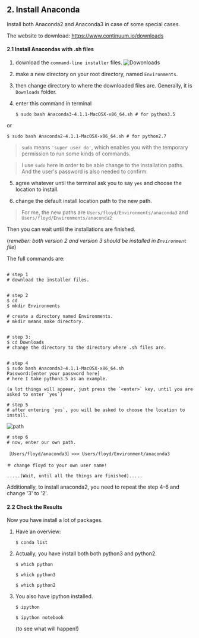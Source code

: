 
## 2. Install Anaconda

Install both Anaconda2 and Anaconda3 in case of some special cases.

The website to download:
https://www.continuum.io/downloads

#### 2.1 Install Anacondas with .sh files

1. download the `command-line installer` files.
![Dowonloads](https://cloud.githubusercontent.com/assets/18824134/18459893/e59a92be-799f-11e6-9f67-77daa4c4ad32.png)

2. make a new directory on your root directory, named `Environments`.

3. then change directory to where the downloaded files are. Generally, it is `Downloads` folder.

4. enter this command in terminal

   `$ sudo bash Anaconda3-4.1.1-MacOSX-x86_64.sh # for python3.5`

 or

   `$ sudo bash Anaconda2-4.1.1-MacOSX-x86_64.sh # for python2.7`

   > `sudo` means `'super user do'`, which enables you with the temporary permission to run some kinds of commands.

   >I use `sudo` here in order to be able change to the installation paths. And the user's password is also needed to confirm.

5. agree whatever until the terminal ask you to say `yes` and choose the location to install.

6. change the default install location path to the new path.

  > For me, the new paths are `Users/floyd/Environments/anaconda3` and
`Users/floyd/Environments/anaconda2`

Then you can wait until the installations are finished.

(*remeber: both version 2 and version 3 should be installed in `Environment` file*)

The full commands are:

```

# step 1
# download the installer files.


# step 2
$ cd
$ mkdir Environments

# create a directory named Environments.
# mkdir means make directory.


# step 3:
$ cd Downloads
# change the directory to the directory where .sh files are.


# step 4
$ sudo bash Anaconda3-4.1.1-MacOSX-x86_64.sh
Password:[enter your password here]
# here I take python3.5 as an example.

(a lot things will appear, just press the `<enter>` key, until you are asked to enter `yes`)

# step 5
# after entering `yes`, you will be asked to choose the location to install.
```



![path](https://cloud.githubusercontent.com/assets/18824134/18460141/a335eed0-79a1-11e6-86cb-4d8531816610.png)
```
# step 6
# now, enter our own path.

［Users/floyd/anaconda3］>>> Users/floyd/Environment/anaconda3

＃ change floyd to your own user name!

.....(Wait, until all the things are finished).....
```

Additionally, to install anaconda2, you need to repeat the step 4-6 and change '3' to '2'.



#### 2.2 Check the Results

Now you have install a lot of packages.

1. Have an overview:

    `$ conda list`
2. Actually, you have install both both python3 and python2.

    `$ which python`

    `$ which python3`

    `$ which python2`

3. You also have ipython installed.

    `$ ipython`

    `$ ipython notebook`
    
    (to see what will happen!)
